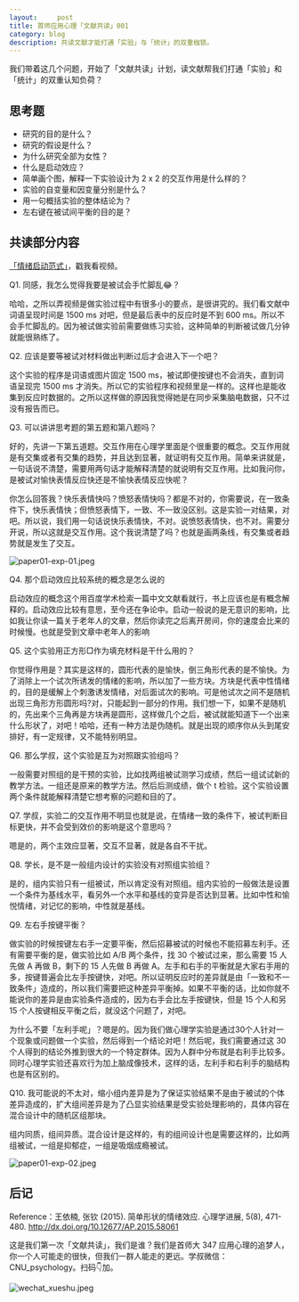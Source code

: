 ```yaml
---
layout:     post
title: 首师应用心理「文献共读」001
category: blog
description: 共读文献才能打通「实验」与「统计」的双重枷锁。
---
```


我们带着这几个问题，开始了「文献共读」计划，读文献帮我们打通「实验」和「统计」的双重认知负荷？

## 思考题

* 研究的目的是什么？
* 研究的假设是什么？
* 为什么研究全部为女性？
* 什么是启动效应？
* 简单画个图，解释一下实验设计为 2 x 2 的交互作用是什么样的？
* 实验的自变量和因变量分别是什么？
* 用一句概括实验的整体结论为？
* 左右键在被试间平衡的目的是？

## 共读部分内容

[「情绪启动范式」](http://1257355643.vod2.myqcloud.com/a589a973vodtranscq1257355643/10441c9e5285890789447844265/v.f30.mp4)，戳我看视频。

Q1. 同感，我怎么觉得我要是被试会手忙脚乱😂？

哈哈，之所以弄视频是做实验过程中有很多小的要点，是很讲究的。我们看文献中词语呈现时间是 1500 ms 对吧，但是最后表中的反应时是不到 600 ms。所以不会手忙脚乱的。因为被试做实验前需要做练习实验，这种简单的判断被试做几分钟就能很熟练了。

Q2. 应该是要等被试对材料做出判断过后才会进入下一个吧？

这个实验的程序是词语或图片固定 1500 ms，被试即便按键也不会消失，直到词语呈现完 1500 ms 才消失。所以它的实验程序和视频里是一样的。这样也是能收集到反应时数据的。之所以这样做的原因我觉得她是在同步采集脑电数据，只不过没有报告而已。

Q3. 可以讲讲思考题的第五题和第八题吗？

好的，先讲一下第五道题。交互作用在心理学里面是个很重要的概念。交互作用就是有交集或者有交集的趋势，并且达到显著，就证明有交互作用。简单来讲就是，一句话说不清楚，需要用两句话才能解释清楚的就说明有交互作用。比如我问你，是被试对愉快表情反应快还是不愉快表情反应快呢？

你怎么回答我？快乐表情快吗？愤怒表情快吗？都是不对的，你需要说，在一致条件下，快乐表情快；但愤怒表情下，一致、不一致没区别。这是实验一对结果，对吧。所以说，我们用一句话说快乐表情快，不对。说愤怒表情快，也不对。需要分开说，所以这就是交互作用。这个我说清楚了吗？也就是画两条线，有交集或者趋势就是发生了交互。

![paper01-exp-01.jpeg](http://pics.zapp926.top/cnu/paper01-exp-01.jpeg)

Q4. 那个启动效应比较系统的概念是怎么说的

启动效应的概念这个用百度学术检索一篇中文文献看就行，书上应该也是有概念解释的。启动效应比较有意思，至今还在争论中。启动一般说的是无意识的影响，比如我让你读一篇关于老年人的文章，然后你读完之后离开房间，你的速度会比来的时候慢。也就是受到文章中老年人的影响

Q5. 这个实验用正方形□作为填充材料是干什么用的？

你觉得作用是？其实是这样的，圆形代表的是愉快，倒三角形代表的是不愉快。为了消除上一个试次所诱发的情绪的影响，所以加了一些方块。方块是代表中性情绪的，目的是缓解上个刺激诱发情绪，对后面试次的影响。可是他试次之间不是随机出现三角形方形圆形吗?对，只能起到一部分的作用。我们想一下，如果不是随机的，先出来个三角再是方块再是圆形，这样做几个之后，被试就能知道下一个出来什么形状了，对吧！哈哈，还有一种方法是伪随机。就是出现的顺序你从头到尾安排好，有一定规律，又不能特别明显。

Q6. 那么学叔，这个实验是互为对照跟实验组吗？

一般需要对照组的是干预的实验，比如找两组被试测学习成绩，然后一组试试新的教学方法。一组还是原来的教学方法。然后后测成绩，做个 t 检验。这个实验设置两个条件就能解释清楚它想考察的问题和目的了。

Q7. 学叔，实验二的交互作用不明显也就是说，在情绪一致的条件下，被试判断目标更快，并不会受到效价的影响是这个意思吗？

嗯是的，两个主效应显著，交互不显著，就是各自不干扰。

Q8. 学长，是不是一般组内设计的实验没有对照组实验组？

是的，组内实验只有一组被试，所以肯定没有对照组。组内实验的一般做法是设置一个条件为基线水平，看另外一个水平和基线的变异是否达到显著。比如中性和愉悦情绪，对记忆的影响，中性就是基线。

Q9. 左右手按键平衡？

做实验的时候按键左右手一定要平衡，然后招募被试的时候也不能招募左利手。还有需要平衡的是，做实验比如 A/B 两个条件，找 30 个被试过来，那么需要 15 人先做 A 再做 B，剩下的 15 人先做 B 再做 A。左手和右手的平衡就是大家右手用的多，按键普遍会比左手按键快，对吧。所以证明反应时的差异就是由「一致和不一致条件」造成的，所以我们需要把这种差异平衡掉。如果不平衡的话，比如你就不能说你的差异是由实验条件造成的，因为右手会比左手按键快，但是 15 个人和另 15 个人按键相反平衡之后，就没这个问题了，对吧。

为什么不要「左利手呢」？嗯是的。因为我们做心理学实验是通过30个人针对一个现象或问题做一个实验，然后得到一个结论对吧！然后呢，我们需要通过这 30 个人得到的结论外推到很大的一个特定群体。因为人群中分布就是右利手比较多。同时心理学实验还喜欢行为加上脑成像技术，这样的话，左利手和右利手的脑结构也是有区别的。

Q10. 我可能说的不太对，缩小组内差异是为了保证实验结果不是由于被试的个体差异造成的，扩大组间差异是为了凸显实验结果是受实验处理影响的，具体内容在混合设计中的随机区组那块。

组内同质，组间异质。混合设计是这样的，有的组间设计也是需要这样的，比如两组被试，一组是抑郁症，一组是吸烟成瘾被试。

![paper01-exp-02.jpeg](http://pics.zapp926.top/cnu/paper01-exp-02.jpeg)

## 后记

Reference：王依楠, 张钦 (2015). 简单形状的情绪效应. 心理学进展, 5(8), 471-480. http://dx.doi.org/10.12677/AP.2015.58061

这是我们第一次「文献共读」，我们是谁？我们是首师大 347 应用心理的追梦人，你一个人可能走的很快，但我们一群人能走的更远。学叔微信：CNU_psychology。扫码👇加。

![wechat_xueshu.jpeg](http://pics.zapp926.top/cnu/wechat_xueshu.jpeg)


